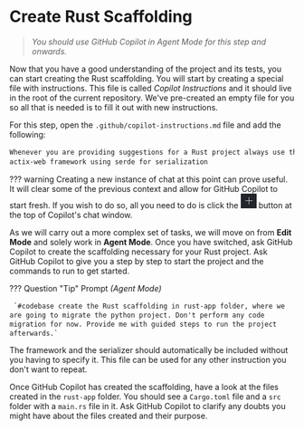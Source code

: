 # Create Rust Scaffolding

> *You should use GitHub Copilot in Agent Mode for this step and onwards.*

Now that you have a good understanding of the project and its tests, you can start creating the Rust scaffolding. You will start by creating a special file with instructions. This file is called _Copilot Instructions_ and it should live in the root of the current repository. We've pre-created an empty file for you so all that is needed is to fill it out with new instructions.

For this step, open the `.github/copilot-instructions.md` file and add the
following:

```markdown
Whenever you are providing suggestions for a Rust project always use the
actix-web framework using serde for serialization
```

??? warning 
     Creating a new instance of chat at this point can prove useful. It will clear some of the previous context and allow for GitHub Copilot to start fresh. If you wish to do so, all you need to do is click the ![New Chat Button on GitHub Copilot](./media/copilot-newchat.png) button at the top of Copilot's chat window.

As we will carry out a more complex set of tasks, we will move on from **Edit Mode** and solely work in **Agent Mode**. Once you have switched, ask GitHub Copilot to create the scaffolding necessary for your Rust project. Ask GitHub Copilot to give you a step by step to start the project and the commands to run to get started.

??? Question "Tip"
     Prompt *(Agent Mode)*

     `#codebase create the Rust scaffolding in rust-app folder, where we are going to migrate the python project. Don't perform any code migration for now. Provide me with guided steps to run the project afterwards.`

The framework and the serializer should automatically be included without you having to specify it. This file can be used for any other instruction you don't want to repeat.

Once GitHub Copilot has created the scaffolding, have a look at the files created in the `rust-app` folder. You should see a `Cargo.toml` file and a `src` folder with a `main.rs` file in it.
Ask GitHub Copilot to clarify any doubts you might have about the files created and their purpose.
